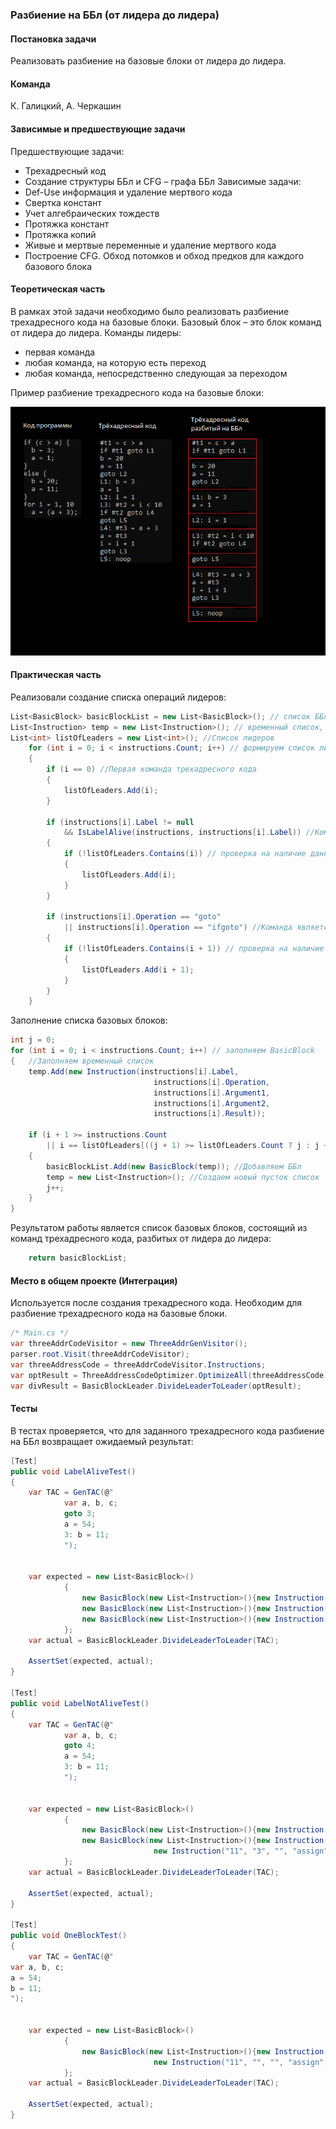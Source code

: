 ### Разбиение на ББл (от лидера до лидера)

#### Постановка задачи
Реализовать разбиение на базовые блоки от лидера до лидера.

#### Команда
К. Галицкий, А. Черкашин

#### Зависимые и предшествующие задачи
Предшествующие задачи:
* Трехадресный код
* Создание структуры ББл и CFG – графа ББл
Зависимые задачи:
* Def-Use информация и удаление мертвого кода
* Свертка констант
* Учет алгебраических тождеств
* Протяжка констант
* Протяжка копий
* Живые и мертвые переменные и удаление мертвого кода
* Построение CFG. Обход потомков и обход предков для каждого базового блока

#### Теоретическая часть
В рамках этой задачи необходимо было реализовать разбиение трехадресного кода на базовые блоки.
Базовый блок – это блок команд от лидера до лидера.
Команды лидеры:
* первая команда
* любая команда, на которую есть переход
* любая команда, непосредственно следующая за переходом

Пример разбиение трехадресного кода на базовые блоки:

![Разбиение на базовые блоки](https://github.com/Taally/FIIT_6_compiler/blob/master/Documentation/2_BasicBlockLeader/pic1.jpg)

#### Практическая часть
Реализовали создание списка операций лидеров:
```csharp
List<BasicBlock> basicBlockList = new List<BasicBlock>(); // список ББл
List<Instruction> temp = new List<Instruction>(); // временный список, для хранения трёхадресных команд для текущего ББл
List<int> listOfLeaders = new List<int>(); //Список лидеров
    for (int i = 0; i < instructions.Count; i++) // формируем список лидеров
    {
        if (i == 0) //Первая команда трехадресного кода
        {
            listOfLeaders.Add(i);
        }

        if (instructions[i].Label != null
            && IsLabelAlive(instructions, instructions[i].Label)) //Команда содержит метку, на которую существует переход
        {
            if (!listOfLeaders.Contains(i)) // проверка на наличие данного лидера в списке лидеров
            {
                listOfLeaders.Add(i);
            }
        }

        if (instructions[i].Operation == "goto"
            || instructions[i].Operation == "ifgoto") //Команда является следующей после операции перехода (goto или ifgoto)
        {
            if (!listOfLeaders.Contains(i + 1)) // проверка на наличие данного лидера в списке лидеров
            {
                listOfLeaders.Add(i + 1);
            }
        }
    }
```

Заполнение списка базовых блоков:

```csharp
int j = 0;
for (int i = 0; i < instructions.Count; i++) // заполняем BasicBlock
{   //Заполняем временный список
    temp.Add(new Instruction(instructions[i].Label,
                                instructions[i].Operation,
                                instructions[i].Argument1,
                                instructions[i].Argument2,
                                instructions[i].Result));

    if (i + 1 >= instructions.Count
        || i == listOfLeaders[((j + 1) >= listOfLeaders.Count ? j : j + 1)] - 1) // Следующая команда в списке принадлежит другому лидеру или последняя команда трехадресного кода
    {
        basicBlockList.Add(new BasicBlock(temp)); //Добавляем ББл
        temp = new List<Instruction>(); //Создаем новый пусток список
        j++;
    }
}
```

Результатом работы является список базовых блоков, состоящий из команд трехадресного кода, разбитых от лидера до лидера:
```csharp
	return basicBlockList;
```

#### Место в общем проекте (Интеграция)
Используется после создания трехадресного кода. Необходим для разбиение трехадресного кода на базовые блоки.
```csharp
/* Main.cs */
var threeAddrCodeVisitor = new ThreeAddrGenVisitor();
parser.root.Visit(threeAddrCodeVisitor);
var threeAddressCode = threeAddrCodeVisitor.Instructions;
var optResult = ThreeAddressCodeOptimizer.OptimizeAll(threeAddressCode);
var divResult = BasicBlockLeader.DivideLeaderToLeader(optResult);
```

#### Тесты
В тестах проверяется, что для заданного трехадресного кода разбиение на ББл возвращает ожидаемый результат:
```csharp
[Test]
public void LabelAliveTest()
{
    var TAC = GenTAC(@"
            var a, b, c;
            goto 3;
            a = 54;
            3: b = 11;
            ");


    var expected = new List<BasicBlock>()
            {
                new BasicBlock(new List<Instruction>(){new Instruction("3", "", "", "goto", "")}),
                new BasicBlock(new List<Instruction>(){new Instruction("54", "", "", "assign", "a")}),
                new BasicBlock(new List<Instruction>(){new Instruction("11", "3", "", "assign", "b")}),
            };
    var actual = BasicBlockLeader.DivideLeaderToLeader(TAC);

    AssertSet(expected, actual);
}

[Test]
public void LabelNotAliveTest()
{
    var TAC = GenTAC(@"
            var a, b, c;
            goto 4;
            a = 54;
            3: b = 11;
            ");


    var expected = new List<BasicBlock>()
            {
                new BasicBlock(new List<Instruction>(){new Instruction("4", "", "", "goto", "")}),
                new BasicBlock(new List<Instruction>(){new Instruction("54", "", "", "assign", "a"),
                                new Instruction("11", "3", "", "assign", "b")}),
            };
    var actual = BasicBlockLeader.DivideLeaderToLeader(TAC);

    AssertSet(expected, actual);
}

[Test]
public void OneBlockTest()
{
    var TAC = GenTAC(@"
var a, b, c;
a = 54;
b = 11;
");


    var expected = new List<BasicBlock>()
            {
                new BasicBlock(new List<Instruction>(){new Instruction("54", "", "", "assign", "a"),
                                new Instruction("11", "", "", "assign", "b")}),
            };
    var actual = BasicBlockLeader.DivideLeaderToLeader(TAC);

    AssertSet(expected, actual);
}
```
